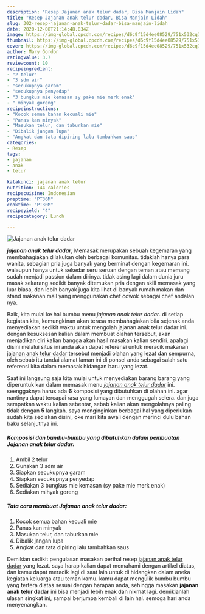 ```yaml
---
description: "Resep Jajanan anak telur dadar, Bisa Manjain Lidah"
title: "Resep Jajanan anak telur dadar, Bisa Manjain Lidah"
slug: 302-resep-jajanan-anak-telur-dadar-bisa-manjain-lidah
date: 2020-12-08T21:14:48.034Z
image: https://img-global.cpcdn.com/recipes/d6c9f15d4ee08529/751x532cq70/jajanan-anak-telur-dadar-foto-resep-utama.jpg
thumbnail: https://img-global.cpcdn.com/recipes/d6c9f15d4ee08529/751x532cq70/jajanan-anak-telur-dadar-foto-resep-utama.jpg
cover: https://img-global.cpcdn.com/recipes/d6c9f15d4ee08529/751x532cq70/jajanan-anak-telur-dadar-foto-resep-utama.jpg
author: Mary Gordon
ratingvalue: 3.7
reviewcount: 10
recipeingredient:
- "2 telur"
- "3 sdm air"
- "secukupnya garam"
- "secukupnya penyedap"
- "3 bungkus mie kemasan sy pake mie merk enak"
- " mihyak goreng"
recipeinstructions:
- "Kocok semua bahan kecuali mie"
- "Panas kan minyak"
- "Masukan telur, dan taburkan mie"
- "Dibalik jangan lupa"
- "Angkat dan tata dipiring lalu tambahkan saus"
categories:
- Resep
tags:
- jajanan
- anak
- telur

katakunci: jajanan anak telur 
nutrition: 144 calories
recipecuisine: Indonesian
preptime: "PT36M"
cooktime: "PT30M"
recipeyield: "4"
recipecategory: Lunch

---
```



![Jajanan anak telur dadar](https://img-global.cpcdn.com/recipes/d6c9f15d4ee08529/751x532cq70/jajanan-anak-telur-dadar-foto-resep-utama.jpg)

<b><i>jajanan anak telur dadar</i></b>, Memasak merupakan sebuah kegemaran yang membahagiakan dilakukan oleh berbagai komunitas. tidaklah hanya para wanita, sebagian pria juga banyak yang berminat dengan kegemaran ini. walaupun hanya untuk sekedar seru seruan dengan teman atau memang sudah menjadi passion dalam dirinya. tidak asing lagi dalam dunia juru masak sekarang sedikit banyak ditemukan pria dengan skill memasak yang luar biasa, dan lebih banyak juga kita lihat di banyak rumah makan dan stand makanan mall yang menggunakan chef cowok sebagai chef andalan nya.

Baik, kita mulai ke hal bumbu menu <i>jajanan anak telur dadar</i>. di setiap kegiatan kita, kemungkinan akan terasa membahagiakan bila sejenak anda menyediakan sedikit waktu untuk mengolah jajanan anak telur dadar ini. dengan kesuksesan kalian dalam membuat olahan tersebut, akan menjadikan diri kalian bangga akan hasil masakan kalian sendiri. apalagi disini melalui situs ini anda akan dapat referensi untuk meracik makanan <u>jajanan anak telur dadar</u> tersebut menjadi olahan yang lezat dan sempurna, oleh sebab itu tandai alamat laman ini di ponsel anda sebagai salah satu referensi kita dalam memasak hidangan baru yang lezat.




Saat ini langsung saja kita mulai untuk menyediakan barang barang yang diperuntuk kan dalam memasak menu <u><i>jajanan anak telur dadar</i></u> ini. seenggaknya harus ada <b>6</b> komposisi yang dibutuhkan di olahan ini. agar nantinya dapat tercapai rasa yang lumayan dan menggugah selera. dan juga sempatkan waktu kalian sebentar, sebab kalian akan mengolahnya paling tidak dengan <b>5</b> langkah. saya menginginkan berbagai hal yang diperlukan sudah kita sediakan disini, oke mari kita awali dengan merinci dulu bahan baku selanjutnya ini.

<!--inarticleads1-->

##### Komposisi dan bumbu-bumbu yang dibutuhkan dalam pembuatan Jajanan anak telur dadar:

1. Ambil 2 telur
1. Gunakan 3 sdm air
1. Siapkan secukupnya garam
1. Siapkan secukupnya penyedap
1. Sediakan 3 bungkus mie kemasan (sy pake mie merk enak)
1. Sediakan  mihyak goreng




<!--inarticleads2-->

##### Tata cara membuat Jajanan anak telur dadar:

1. Kocok semua bahan kecuali mie
1. Panas kan minyak
1. Masukan telur, dan taburkan mie
1. Dibalik jangan lupa
1. Angkat dan tata dipiring lalu tambahkan saus




Demikian sedikit pengulasan masakan perihal resep <u>jajanan anak telur dadar</u> yang lezat. saya harap kalian dapat memahami dengan artikel diatas, dan kamu dapat meracik lagi di saat lain untuk di hidangkan dalam aneka kegiatan keluarga atau teman kamu. kamu dapat mengulik bumbu bumbu yang tertera diatas sesuai dengan harapan anda, sehingga masakan <b>jajanan anak telur dadar</b> ini bisa menjadi lebih enak dan nikmat lagi. demikianlah ulasan singkat ini, sampai berjumpa kembali di lain hal. semoga hari anda menyenangkan.
